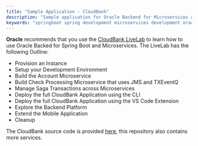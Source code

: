 ```yaml
---
title: "Sample Application - CloudBank"
description: "Sample application for Oracle Backend for Microservices and AI"
keywords: "springboot spring development microservices development oracle backend"
---
```


**Oracle** recommends that you use the [CloudBank LiveLab](http://bit.ly/CloudBankOnOBaaS) to learn how to use Oracle Backed for Spring Boot and Microservices. The LiveLab has the following Outline:

- Provision an Instance
- Setup your Development Environment
- Build the Account Microservice
- Build Check Processing Microservice that uses JMS and TXEventQ
- Manage Saga Transactions across Microservices
- Deploy the full CloudBank Application using the CLI
- Deploy the full CloudBank Application using the VS Code Extension
- Explore the Backend Platform
- Extend the Mobile Application
- Cleanup

The CloudBank source code is provided [here](https://github.com/oracle/microservices-datadriven/tree/main/cloudbank-v32), this repository also contains more services.
